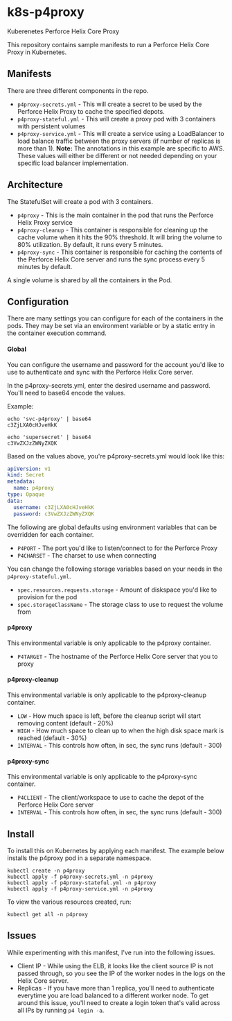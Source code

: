 # k8s-p4proxy
Kuberenetes Perforce Helix Core Proxy

This repository contains sample manifests to run a Perforce Helix Core Proxy in Kubernetes.

## Manifests
There are three different components in the repo.

* `p4proxy-secrets.yml` - This will create a secret to be used by the Perforce Helix Proxy to cache the specified depots.
* `p4proxy-stateful.yml` - This will create a proxy pod with 3 containers with persistent volumes
* `p4proxy-service.yml` - This will create a service using a LoadBalancer to load balance traffic between the proxy servers (if number of replicas is more than 1). **Note:** The annotations in this example are specific to AWS. These values will either be different or not needed depending on your specific load balancer implementation.

## Architecture
The StatefulSet will create a pod with 3 containers.

* `p4proxy` - This is the main container in the pod that runs the Perforce Helix Proxy service
* `p4proxy-cleanup` - This container is responsible for cleaning up the cache volume when it hits the 90% threshold. It will bring the volume to 80% utilization. By default, it runs every 5 minutes.
* `p4proxy-sync` - This container is responsible for caching the contents of the Perforce Helix Core server and runs the sync process every 5 minutes by default.

A single volume is shared by all the containers in the Pod.

## Configuration
There are many settings you can configure for each of the containers in the pods. They may be set via an environment variable or by a static entry in the container execution command.

#### Global
You can configure the username and password for the account you'd like to use to authenticate and sync with the Perforce Helix Core server.

In the p4proxy-secrets.yml, enter the desired username and password. You'll need to base64 encode the values.

Example:
```shell
echo 'svc-p4proxy' | base64
c3ZjLXA0cHJveHkK

echo 'supersecret' | base64
c3VwZXJzZWNyZXQK
```

Based on the values above, you're p4proxy-secrets.yml would look like this:

```yaml
apiVersion: v1
kind: Secret
metadata:
  name: p4proxy
type: Opaque
data:
  username: c3ZjLXA0cHJveHkK
  password: c3VwZXJzZWNyZXQK
```

The following are global defaults using environment variables that can be overridden for each container.

* `P4PORT` - The port you'd like to listen/connect to for the Perforce Proxy
* `P4CHARSET` - The charset to use when connecting

You can change the following storage variables based on your needs in the `p4proxy-stateful.yml`.

* `spec.resources.requests.storage` - Amount of diskspace you'd like to provision for the pod
* `spec.storageClassName` - The storage class to use to request the volume from

#### p4proxy
This environmental variable is only applicable to the p4proxy container.

* `P4TARGET` - The hostname of the Perforce Helix Core server that you to proxy

#### p4proxy-cleanup
This environmental variable is only applicable to the p4proxy-cleanup container.

* `LOW` - How much space is left, before the cleanup script will start removing content (default - 20%)
* `HIGH` - How much space to clean up to when the high disk space mark is reached (default - 30%)
* `INTERVAL` - This controls how often, in sec, the sync runs (default - 300)

#### p4proxy-sync
This environmental variable is only applicable to the p4proxy-sync container.

* `P4CLIENT` - The client/workspace to use to cache the depot of the Perforce Helix Core server
* `INTERVAL` - This controls how often, in sec, the sync runs (default - 300)

## Install

To install this on Kubernetes by applying each manifest. The example below installs the p4proxy pod in a separate namespace.

```shell
kubectl create -n p4proxy
kubectl apply -f p4proxy-secrets.yml -n p4proxy
kubectl apply -f p4proxy-stateful.yml -n p4proxy
kubectl apply -f p4proxy-service.yml -n p4proxy
```

To view the various resources created, run:

```shell
kubectl get all -n p4proxy
```

## Issues
While experimenting with this manifest, I've run into the following issues.

* Client IP - While using the ELB, it looks like the client source IP is not passed through, so you see the IP of the worker nodes in the logs on the Helix Core server.
* Replicas - If you have more than 1 replica, you'll need to authenticate everytime you are load balanced to a different worker node. To get around this issue, you'll need to create a login token that's valid across all IPs by running `p4 login -a`.
